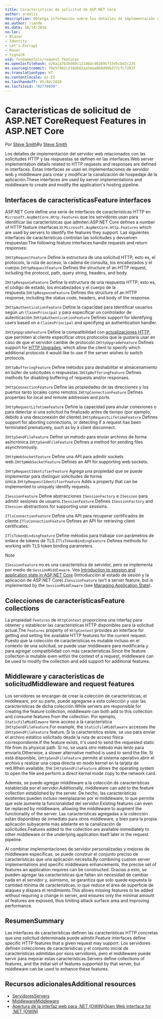 ```yaml
---
title: Características de solicitud de ASP.NET Core
author: ardalis
description: Obtenga información sobre los detalles de implementación del servidor web relacionados con las solicitudes HTTP y las respuestas que se definen en las interfaces de ASP.NET Core.
ms.author: riande
ms.date: 10/14/2016
no-loc:
- Blazor
- Identity
- Let's Encrypt
- Razor
- SignalR
uid: fundamentals/request-features
ms.openlocfilehash: e26a1a7b35d40c1214bbc40269571545cbd2c235
ms.sourcegitcommit: 70e5f982c218db82aa54aa8b8d96b377cfc7283f
ms.translationtype: HT
ms.contentlocale: es-ES
ms.lasthandoff: 05/04/2020
ms.locfileid: "82776030"
---
```

# <a name="request-features-in-aspnet-core"></a><span data-ttu-id="40263-103">Características de solicitud de ASP.NET Core</span><span class="sxs-lookup"><span data-stu-id="40263-103">Request Features in ASP.NET Core</span></span>

<span data-ttu-id="40263-104">Por [Steve Smith](https://ardalis.com/)</span><span class="sxs-lookup"><span data-stu-id="40263-104">By [Steve Smith](https://ardalis.com/)</span></span>

<span data-ttu-id="40263-105">Los detalles de implementación del servidor web relacionados con las solicitudes HTTP y las respuestas se definen en las interfaces.</span><span class="sxs-lookup"><span data-stu-id="40263-105">Web server implementation details related to HTTP requests and responses are defined in interfaces.</span></span> <span data-ttu-id="40263-106">Estas interfaces se usan en implementaciones de servidor web y middleware para crear y modificar la canalización de hospedaje de la aplicación.</span><span class="sxs-lookup"><span data-stu-id="40263-106">These interfaces are used by server implementations and middleware to create and modify the application's hosting pipeline.</span></span>

## <a name="feature-interfaces"></a><span data-ttu-id="40263-107">Interfaces de características</span><span class="sxs-lookup"><span data-stu-id="40263-107">Feature interfaces</span></span>

<span data-ttu-id="40263-108">ASP.NET Core define una serie de interfaces de características HTTP en `Microsoft.AspNetCore.Http.Features` que los servidores usan para identificar las características que admiten.</span><span class="sxs-lookup"><span data-stu-id="40263-108">ASP.NET Core defines a number of HTTP feature interfaces in `Microsoft.AspNetCore.Http.Features` which are used by servers to identify the features they support.</span></span> <span data-ttu-id="40263-109">Las siguientes interfaces de características controlan las solicitudes y devuelven respuestas:</span><span class="sxs-lookup"><span data-stu-id="40263-109">The following feature interfaces handle requests and return responses:</span></span>

<span data-ttu-id="40263-110">`IHttpRequestFeature` Define la estructura de una solicitud HTTP; esto es, el protocolo, la ruta de acceso, la cadena de consulta, los encabezados y el cuerpo.</span><span class="sxs-lookup"><span data-stu-id="40263-110">`IHttpRequestFeature` Defines the structure of an HTTP request, including the protocol, path, query string, headers, and body.</span></span>

<span data-ttu-id="40263-111">`IHttpResponseFeature` Define la estructura de una respuesta HTTP; esto es, el código de estado, los encabezados y el cuerpo de la respuesta.</span><span class="sxs-lookup"><span data-stu-id="40263-111">`IHttpResponseFeature` Defines the structure of an HTTP response, including the status code, headers, and body of the response.</span></span>

<span data-ttu-id="40263-112">`IHttpAuthenticationFeature` Define la capacidad para identificar usuarios según un `ClaimsPrincipal` y para especificar un controlador de autenticación.</span><span class="sxs-lookup"><span data-stu-id="40263-112">`IHttpAuthenticationFeature` Defines support for identifying users based on a `ClaimsPrincipal` and specifying an authentication handler.</span></span>

<span data-ttu-id="40263-113">`IHttpUpgradeFeature` Define la compatibilidad con [actualizaciones HTTP](https://tools.ietf.org/html/rfc2616.html#section-14.42), que permiten al cliente especificar otros protocolos que le gustaría usar en caso de que el servidor cambie de protocolo.</span><span class="sxs-lookup"><span data-stu-id="40263-113">`IHttpUpgradeFeature` Defines support for [HTTP Upgrades](https://tools.ietf.org/html/rfc2616.html#section-14.42), which allow the client to specify which additional protocols it would like to use if the server wishes to switch protocols.</span></span>

<span data-ttu-id="40263-114">`IHttpBufferingFeature` Define métodos para deshabilitar el almacenamiento en búfer de solicitudes o respuestas.</span><span class="sxs-lookup"><span data-stu-id="40263-114">`IHttpBufferingFeature` Defines methods for disabling buffering of requests and/or responses.</span></span>

<span data-ttu-id="40263-115">`IHttpConnectionFeature` Define las propiedades de las direcciones y los puertos tanto locales como remotos.</span><span class="sxs-lookup"><span data-stu-id="40263-115">`IHttpConnectionFeature` Defines properties for local and remote addresses and ports.</span></span>

<span data-ttu-id="40263-116">`IHttpRequestLifetimeFeature` Define la capacidad para anular conexiones o para detectar si una solicitud ha finalizado antes de tiempo (por ejemplo, debido a una desconexión del cliente).</span><span class="sxs-lookup"><span data-stu-id="40263-116">`IHttpRequestLifetimeFeature` Defines support for aborting connections, or detecting if a request has been terminated prematurely, such as by a client disconnect.</span></span>

<span data-ttu-id="40263-117">`IHttpSendFileFeature` Define un método para enviar archivos de forma asincrónica.</span><span class="sxs-lookup"><span data-stu-id="40263-117">`IHttpSendFileFeature` Defines a method for sending files asynchronously.</span></span>

<span data-ttu-id="40263-118">`IHttpWebSocketFeature` Define una API para admitir sockets web.</span><span class="sxs-lookup"><span data-stu-id="40263-118">`IHttpWebSocketFeature` Defines an API for supporting web sockets.</span></span>

<span data-ttu-id="40263-119">`IHttpRequestIdentifierFeature` Agrega una propiedad que se puede implementar para distinguir solicitudes de forma única.</span><span class="sxs-lookup"><span data-stu-id="40263-119">`IHttpRequestIdentifierFeature` Adds a property that can be implemented to uniquely identify requests.</span></span>

<span data-ttu-id="40263-120">`ISessionFeature` Define abstracciones `ISessionFactory` e `ISession` para admitir sesiones de usuario.</span><span class="sxs-lookup"><span data-stu-id="40263-120">`ISessionFeature` Defines `ISessionFactory` and `ISession` abstractions for supporting user sessions.</span></span>

<span data-ttu-id="40263-121">`ITlsConnectionFeature` Define una API para recuperar certificados de cliente.</span><span class="sxs-lookup"><span data-stu-id="40263-121">`ITlsConnectionFeature` Defines an API for retrieving client certificates.</span></span>

<span data-ttu-id="40263-122">`ITlsTokenBindingFeature` Define métodos para trabajar con parámetros de enlace de tokens de TLS.</span><span class="sxs-lookup"><span data-stu-id="40263-122">`ITlsTokenBindingFeature` Defines methods for working with TLS token binding parameters.</span></span>

> [!NOTE]
> <span data-ttu-id="40263-123">`ISessionFeature` no es una característica de servidor, pero se implementa por medio de `SessionMiddleware`. Vea [Introduction to session and application state in ASP.NET Core](app-state.md) (Introducción al estado de sesión y la aplicación de ASP.NET Core).</span><span class="sxs-lookup"><span data-stu-id="40263-123">`ISessionFeature` isn't a server feature, but is implemented by the `SessionMiddleware` (see [Managing Application State](app-state.md)).</span></span>

## <a name="feature-collections"></a><span data-ttu-id="40263-124">Colecciones de características</span><span class="sxs-lookup"><span data-stu-id="40263-124">Feature collections</span></span>

<span data-ttu-id="40263-125">La propiedad `Features` de `HttpContext` proporciona una interfaz para obtener y establecer las características HTTP disponibles para la solicitud actual.</span><span class="sxs-lookup"><span data-stu-id="40263-125">The `Features` property of `HttpContext` provides an interface for getting and setting the available HTTP features for the current request.</span></span> <span data-ttu-id="40263-126">Puesto que la colección de características es mutable incluso en el contexto de una solicitud, se puede usar middleware para modificarla y para agregar compatibilidad con más características.</span><span class="sxs-lookup"><span data-stu-id="40263-126">Since the feature collection is mutable even within the context of a request, middleware can be used to modify the collection and add support for additional features.</span></span>

## <a name="middleware-and-request-features"></a><span data-ttu-id="40263-127">Middleware y características de solicitud</span><span class="sxs-lookup"><span data-stu-id="40263-127">Middleware and request features</span></span>

<span data-ttu-id="40263-128">Los servidores se encargan de crear la colección de características; el middleware, por su parte, puede agregarse a esta colección y usar las características de dicha colección.</span><span class="sxs-lookup"><span data-stu-id="40263-128">While servers are responsible for creating the feature collection, middleware can both add to this collection and consume features from the collection.</span></span> <span data-ttu-id="40263-129">Por ejemplo, `StaticFileMiddleware` tiene acceso a la característica `IHttpSendFileFeature`.</span><span class="sxs-lookup"><span data-stu-id="40263-129">For example, the `StaticFileMiddleware` accesses the `IHttpSendFileFeature` feature.</span></span> <span data-ttu-id="40263-130">Si la característica existe, se usa para enviar el archivo estático solicitado desde la ruta de acceso física correspondiente.</span><span class="sxs-lookup"><span data-stu-id="40263-130">If the feature exists, it's used to send the requested static file from its physical path.</span></span> <span data-ttu-id="40263-131">Si no, se usará otro método más lento para enviarlo.</span><span class="sxs-lookup"><span data-stu-id="40263-131">Otherwise, a slower alternative method is used to send the file.</span></span> <span data-ttu-id="40263-132">Si está disponible, `IHttpSendFileFeature` permite al sistema operativo abrir el archivo y realizar una copia directa en modo kernel en la tarjeta de red.</span><span class="sxs-lookup"><span data-stu-id="40263-132">When available, the `IHttpSendFileFeature` allows the operating system to open the file and perform a direct kernel mode copy to the network card.</span></span>

<span data-ttu-id="40263-133">Además, se puede agregar middleware a la colección de características establecida por el servidor.</span><span class="sxs-lookup"><span data-stu-id="40263-133">Additionally, middleware can add to the feature collection established by the server.</span></span> <span data-ttu-id="40263-134">De hecho, las características existentes pueden incluso reemplazarse por el middleware, lo que permite que este aumente la funcionalidad del servidor.</span><span class="sxs-lookup"><span data-stu-id="40263-134">Existing features can even be replaced by middleware, allowing the middleware to augment the functionality of the server.</span></span> <span data-ttu-id="40263-135">Las características agregadas a la colección están disponibles de inmediato para otros middleware, o bien para la propia aplicación subyacente más adelante en la canalización de solicitudes.</span><span class="sxs-lookup"><span data-stu-id="40263-135">Features added to the collection are available immediately to other middleware or the underlying application itself later in the request pipeline.</span></span>

<span data-ttu-id="40263-136">Al combinar implementaciones de servidor personalizadas y mejoras de middleware específicas, se puede construir el conjunto preciso de características que una aplicación necesita.</span><span class="sxs-lookup"><span data-stu-id="40263-136">By combining custom server implementations and specific middleware enhancements, the precise set of features an application requires can be constructed.</span></span> <span data-ttu-id="40263-137">Gracias a esto, se pueden agregar las características que faltan sin necesidad de cambiar nada en el servidor y, asimismo, se garantiza que solo quede expuesta la cantidad mínima de características, lo que reduce el área de superficie de ataques y dispara el rendimiento.</span><span class="sxs-lookup"><span data-stu-id="40263-137">This allows missing features to be added without requiring a change in server, and ensures only the minimal amount of features are exposed, thus limiting attack surface area and improving performance.</span></span>

## <a name="summary"></a><span data-ttu-id="40263-138">Resumen</span><span class="sxs-lookup"><span data-stu-id="40263-138">Summary</span></span>

<span data-ttu-id="40263-139">Las interfaces de características definen las características HTTP concretas que una solicitud determinada puede admitir.</span><span class="sxs-lookup"><span data-stu-id="40263-139">Feature interfaces define specific HTTP features that a given request may support.</span></span> <span data-ttu-id="40263-140">Los servidores definen colecciones de características y el conjunto inicial de características admitidas por esos servidores, pero el middleware puede servir para mejorar estas características.</span><span class="sxs-lookup"><span data-stu-id="40263-140">Servers define collections of features, and the initial set of features supported by that server, but middleware can be used to enhance these features.</span></span>

## <a name="additional-resources"></a><span data-ttu-id="40263-141">Recursos adicionales</span><span class="sxs-lookup"><span data-stu-id="40263-141">Additional resources</span></span>

* [<span data-ttu-id="40263-142">Servidores</span><span class="sxs-lookup"><span data-stu-id="40263-142">Servers</span></span>](xref:fundamentals/servers/index)
* [<span data-ttu-id="40263-143">Middleware</span><span class="sxs-lookup"><span data-stu-id="40263-143">Middleware</span></span>](xref:fundamentals/middleware/index)
* [<span data-ttu-id="40263-144">Apertura de la interfaz web para .NET (OWIN)</span><span class="sxs-lookup"><span data-stu-id="40263-144">Open Web Interface for .NET (OWIN)</span></span>](xref:fundamentals/owin)
